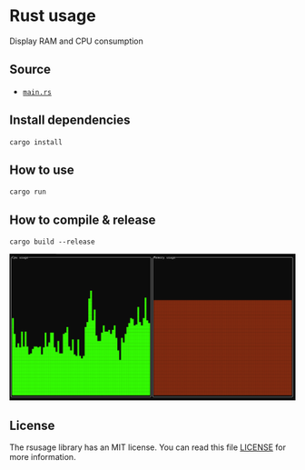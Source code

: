 # Rust usage
Display RAM and CPU consumption

## Source
* [`main.rs`](https://github.com/ehsan-shahbakhsh/rsusage/blob/master/src/main.rs)

## Install dependencies
```shell
cargo install
```

## How to use
```shell
cargo run
```

## How to compile & release
```shell
cargo build --release
```

![Example](https://github.com/ehsan-shahbakhsh/rsusage/blob/master/image.png?raw=true)


## License
The rsusage library has an MIT license. You can read this file [LICENSE](LICENSE) for more information.
